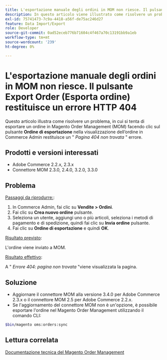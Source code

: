 ```yaml
---
title: L'esportazione manuale degli ordini in MOM non riesce. Il pulsante Export Order (Esporta ordine) restituisce un errore HTTP 404
description: In questo articolo viene illustrato come risolvere un problema, in cui se si tenta di esportare un ordine nel Magento Order Management (MOM) facendo clic sul pulsante **Export Order** (Esporta ordine) nella vista dell’ordine di Commerce, l’amministratore restituisce un errore "404 Page Not Found*" (Pagina non trovata).
exl-id: 75741473-7c9a-4418-a56f-de75ac246d27
feature: Data Import/Export
role: Developer
source-git-commit: 0ad52eceb776b71604c4f467a70c13191bb9a1eb
workflow-type: tm+mt
source-wordcount: '239'
ht-degree: 0%

---
```


# L&#39;esportazione manuale degli ordini in MOM non riesce. Il pulsante Export Order (Esporta ordine) restituisce un errore HTTP 404

Questo articolo illustra come risolvere un problema, in cui si tenta di esportare un ordine in Magento Order Management (MOM) facendo clic sul pulsante **Ordine di esportazione** nella visualizzazione dell’ordine in Commerce Admin restituisce un &quot; *Pagina 404 non trovata* &quot; errore.

## Prodotti e versioni interessati

* Adobe Commerce 2.2.x, 2.3.x
* Connettore MOM 2.3.0, 2.4.0, 3.2.0, 3.3.0

## Problema

<u>Passaggi da riprodurre:</u>:

1. In Commerce Admin, fai clic su **Vendite > Ordini**.
1. Fai clic su **Crea nuovo ordine** pulsante.
1. Seleziona un utente, aggiungi uno o più articoli, seleziona i metodi di pagamento e di spedizione, quindi fai clic su **Invia ordine** pulsante.
1. Fai clic su **Ordine di esportazione** e quindi **OK**.

<u>Risultato previsto</u>:

L&#39;ordine viene inviato a MOM.

<u>Risultato effettivo</u>:

A &quot; *Errore 404: pagina non trovata* &quot;viene visualizzata la pagina.

## Soluzione

* Aggiornare il connettore MOM alla versione 3.4.0 per Adobe Commerce 2.3.x o il connettore MOM 2.5 per Adobe Commerce 2.2.x.
* Se l&#39;aggiornamento del connettore MOM non è un&#39;opzione, è possibile esportare l&#39;ordine nel Magento Order Management utilizzando il comando CLI:

```bash
$bin/magento oms:orders:sync
```

## Lettura correlata

[Documentazione tecnica del Magento Order Management](https://omsdocs.magento.com/en/)
